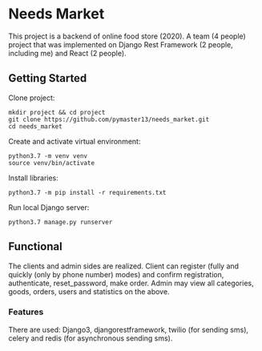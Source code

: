 # Needs Market

This project is a backend of online food store (2020). 
A team (4 people) project that was implemented on Django Rest Framework (2 people, including me) and React (2 people).

## Getting Started

Clone project:
```
mkdir project && cd project
git clone https://github.com/pymaster13/needs_market.git
cd needs_market
```

Create and activate virtual environment:
```
python3.7 -m venv venv
source venv/bin/activate
```

Install libraries:
```
python3.7 -m pip install -r requirements.txt
```

Run local Django server:
```
python3.7 manage.py runserver
```

## Functional

The clients and admin sides are realized.
Client can register (fully and quickly (only by phone number) modes) and confirm registration, authenticate, reset_password, make order.
Admin may view all categories, goods, orders, users and statistics on the above.

### Features

There are used: Django3, djangorestframework, twilio (for sending sms), celery and redis (for asynchronous sending sms). 
